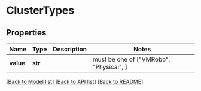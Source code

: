 # ClusterTypes


## Properties
Name | Type | Description | Notes
------------ | ------------- | ------------- | -------------
**value** | **str** |  |  must be one of ["VMRobo", "Physical", ]

[[Back to Model list]](../README.md#documentation-for-models) [[Back to API list]](../README.md#documentation-for-api-endpoints) [[Back to README]](../README.md)


